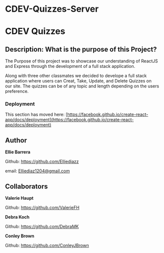 # CDEV-Quizzes-Server
# CDEV Quizzes

## Description: What is the purpose of this Project?

The Purpose of this project was to showcase our understanding of ReactJS and Express through the development of a full stack application. 

Along with three other classmates we decided to develope a full stack application where users can Creat, Take, Update, and Delete Quizzes on our site. The quizzes can be of any topic and length depending on the users preference. 

### Deployment

This section has moved here: [https://facebook.github.io/create-react-app/docs/deployment](https://facebook.github.io/create-react-app/docs/deployment)

## Author

**Ellie Barrera**

Github: https://github.com/Elliediazz

email: Elliediaz1204@gmail.com

## Collaborators 
**Valerie Haupt**

Github: https://github.com/ValerieFH

**Debra Koch**

Github: https://github.com/DebraMK

**Conley Brown**

Github: https://github.com/ConleyJBrown

